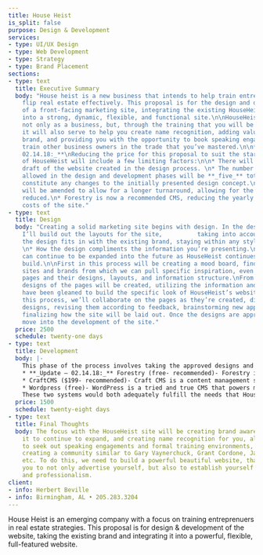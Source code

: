 ```yaml
---
title: House Heist
is_split: false
purpose: Design & Development
services:
- type: UI/UX Design
- type: Web Development
- type: Strategy
- type: Brand Placement
sections:
- type: text
  title: Executive Summary
  body: "House heist is a new business that intends to help train entrepreneurs to
    flip real estate effectively. This proposal is for the design and development
    of a front-facing marketing site, integrating the existing HouseHeist branding
    into a strong, dynamic, flexible, and functional site.\n\nHouseHeist will serve
    not only as a business, but, through the training that you will be providing,
    it will also serve to help you create name recognition, adding value to your personal
    brand, and providing you with the opportunity to book speaking engagements and
    train other business owners in the trade that you’ve mastered.\n\n**_Update –
    02.14.18:_**\nReducing the price for this proposal to suit the start-up needs
    of HouseHeist will include a few limiting factors:\n\n* There will be **_one_**
    draft of the website created in the design process. \n* The number of revisions
    allowed in the design and development phases will be **_five_** total. Revisions
    constitute any changes to the initially presented design concept.\n* The schedule
    will be amended to allow for a longer turnaround, allowing for the price to be
    reduced.\n* Forestry is now a recommended CMS, reducing the yearly maintenance
    costs of the site."
- type: text
  title: Design
  body: "Creating a solid marketing site begins with design. In the design process,
    I’ll build out the layouts for the site,          taking into account:\n\n* How
    the design fits in with the existing brand, staying within any style guidelines.
    \n* How the design compliments the information you’re presenting.\n* How the design
    can continue to be expanded into the future as HouseHeist continues to grow and
    build.\n\nFirst in this process will be creating a mood board, finding existing
    sites and brands from which we can pull specific inspiration, even down to individual
    pages and their designs, layouts, and information structure.\nFrom there, the
    designs of the pages will be created, utilizing the information and ideas that
    have been gleaned to build the specific look of HouseHeist’s website. Throughout
    this process, we’ll collaborate on the pages as they’re created, discussing the
    designs, revising them according to feedback, brainstorming new approaches, and
    finalizing how the site will be laid out. Once the designs are approved, we will
    move into the development of the site."
  price: 2500
  schedule: twenty-one days
- type: text
  title: Development
  body: |-
    This phase of the process involves taking the approved designs and turning them into a functional website, developing     each page, developing all content, and setting up hosting, backups, and deployment to a live web environment. There are two different possible platforms that could be used to create the website:
    * **_Update – 02.14.18:_** Forestry (free- recommended)- Forestry is a content management system for static websites. One of the big benefits of Forestry is the fact that it does not require a database, which removes the need to pay for yearly hosting. It is quick, powerful, flexible, and easy to use, benefitting from many features that are similar to Craft and Wordpress, while leading the pack in terms of speed and quick load times.
    * CraftCMS ($199- recommended)- Craft CMS is a content management system that places it’s primary emphasis on the content, allowing users to create what they need, but not forcing them to have unneeded content- blog, etc. At it’s core, Craft takes the beneficial elements of WordPress, ease-of-use, functionality, power, and flexibility, and strips it of the unnecessary elements. It comes with a one-time charge of $199, but provides a full-feature set.
    * Wordpress (free)- WordPress is a tried and true CMS that powers millions of websites around the world. It’s main draws are it’s power, it’s flexibility, technical support system, and the fact that it’s well known to almost anyone who would be involved in the use and management of the site.
    These two systems would both adequately fulfill the needs that HouseHeist has. Craft is recommended because of it’s content forward nature, focusing first and foremost on the needs of the  site, and stripping the CMS of the unnecessary parts.
  price: 1500
  schedule: twenty-eight days
- type: text
  title: Final Thoughts
  body: The focus with the HouseHeist site will be creating brand awareness, allowing
    it to continue to expand, and creating name recognition for you, allowing you
    to seek out speaking engagements and formal training environments, eventually
    creating a community similar to Gary Vaynerchuck, Grant Cordone, Jay Morrison
    etc. To do this, we need to build a powerful beautiful website, that will allow
    you to not only advertise yourself, but also to establish yourself as having quality,
    and professionalism.
client:
- info: Herbert Beville
- info: Birmingham, AL • 205.283.3204‬
---
```


House Heist is an emerging company with a focus on training entreprenuers in real estate strategies. This proposal is for design & development of the website, taking the existing brand and integrating it into a powerful, flexible, full-featured website.